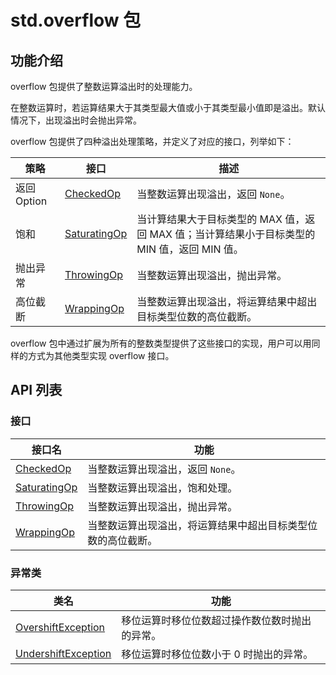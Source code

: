 # std.overflow 包

## 功能介绍

overflow 包提供了整数运算溢出时的处理能力。

在整数运算时，若运算结果大于其类型最大值或小于其类型最小值即是溢出。默认情况下，出现溢出时会抛出异常。

overflow 包提供了四种溢出处理策略，并定义了对应的接口，列举如下：

| 策略                   | 接口                          | 描述                                           |
| ---------------------- | ----------------------------- | --------------------------------------------- |
| 返回 Option         | [CheckedOp](./overflow_package_api/overflow_package_interfaces.md#interface-checkedop)    | 当整数运算出现溢出，返回 `None`。                  |
| 饱和                    | [SaturatingOp](./overflow_package_api/overflow_package_interfaces.md#interface-saturatingop) | 当计算结果大于目标类型的 MAX 值，返回 MAX 值；当计算结果小于目标类型的 MIN 值，返回 MIN 值。 |
| 抛出异常                | [ThrowingOp](./overflow_package_api/overflow_package_interfaces.md#interface-throwingop)   | 当整数运算出现溢出，抛出异常。                              |
| 高位截断                | [WrappingOp](./overflow_package_api/overflow_package_interfaces.md#interface-wrappingop)   | 当整数运算出现溢出，将运算结果中超出目标类型位数的高位截断。                              |

overflow 包中通过扩展为所有的整数类型提供了这些接口的实现，用户可以用同样的方式为其他类型实现 overflow 接口。

## API 列表

### 接口

|              接口名          |           功能           |
| --------------------------- | ------------------------ |
| [CheckedOp](./overflow_package_api/overflow_package_interfaces.md#interface-checkedop)    | 当整数运算出现溢出，返回 `None`。                        |
| [SaturatingOp](./overflow_package_api/overflow_package_interfaces.md#interface-saturatingop) | 当整数运算出现溢出，饱和处理。                           |
| [ThrowingOp](./overflow_package_api/overflow_package_interfaces.md#interface-throwingop)   | 当整数运算出现溢出，抛出异常。                           |
| [WrappingOp](./overflow_package_api/overflow_package_interfaces.md#interface-wrappingop)   | 当整数运算出现溢出，将运算结果中超出目标类型位数的高位截断。                           |

### 异常类

|                 类名              |                功能                 |
| --------------------------------- | ---------------------------------- |
| [OvershiftException](./overflow_package_api/overflow_package_exceptions.md#class-overshiftexception) | 移位运算时移位位数超过操作数位数时抛出的异常。       |
| [UndershiftException](./overflow_package_api/overflow_package_exceptions.md#class-undershiftexception) | 移位运算时移位位数小于 0 时抛出的异常。          |
